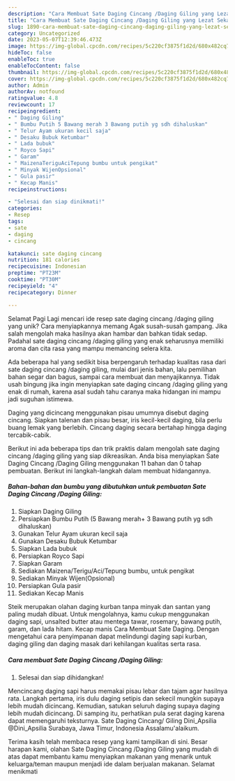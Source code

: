 ```yaml
---
description: "Cara Membuat Sate Daging Cincang /Daging Giling yang Lezat Sekali, Lezat"
title: "Cara Membuat Sate Daging Cincang /Daging Giling yang Lezat Sekali, Lezat"
slug: 1890-cara-membuat-sate-daging-cincang-daging-giling-yang-lezat-sekali-lezat
category: Uncategorized
date: 2023-05-07T12:39:46.473Z
image: https://img-global.cpcdn.com/recipes/5c220cf3875f1d2d/680x482cq70/sate-daging-cincang-daging-giling-foto-resep-utama.jpg
hideToc: false
enableToc: true
enableTocContent: false
thumbnail: https://img-global.cpcdn.com/recipes/5c220cf3875f1d2d/680x482cq70/sate-daging-cincang-daging-giling-foto-resep-utama.jpg
cover: https://img-global.cpcdn.com/recipes/5c220cf3875f1d2d/680x482cq70/sate-daging-cincang-daging-giling-foto-resep-utama.jpg
author: Admin
authorAv: notfound
ratingvalue: 4.8
reviewcount: 17
recipeingredient:
- " Daging Giling"
- " Bumbu Putih 5 Bawang merah 3 Bawang putih yg sdh dihaluskan"
- " Telur Ayam ukuran kecil saja"
- " Desaku Bubuk Ketumbar"
- " Lada bubuk"
- " Royco Sapi"
- " Garam"
- " MaizenaTeriguAciTepung bumbu untuk pengikat"
- " Minyak WijenOpsional"
- " Gula pasir"
- " Kecap Manis"
recipeinstructions:

- "Selesai dan siap dinikmati!"
categories:
- Resep
tags:
- sate
- daging
- cincang

katakunci: sate daging cincang 
nutrition: 181 calories
recipecuisine: Indonesian
preptime: "PT23M"
cooktime: "PT30M"
recipeyield: "4"
recipecategory: Dinner

---
```



Selamat Pagi Lagi mencari ide resep sate daging cincang /daging giling yang unik? Cara menyiapkannya memang Agak susah-susah gampang. Jika salah mengolah maka hasilnya akan hambar dan bahkan tidak sedap. Padahal sate daging cincang /daging giling yang enak seharusnya memiliki aroma dan cita rasa yang mampu memancing selera kita.


Ada beberapa hal yang sedikit bisa berpengaruh terhadap kualitas rasa dari sate daging cincang /daging giling, mulai dari jenis bahan, lalu pemilihan bahan segar dan bagus, sampai cara membuat dan menyajikannya. Tidak usah bingung jika ingin menyiapkan sate daging cincang /daging giling yang enak di rumah, karena asal sudah tahu caranya maka hidangan ini mampu jadi suguhan istimewa.

Daging yang dicincang menggunakan pisau umumnya disebut daging cincang. Siapkan talenan dan pisau besar, iris kecil-kecil daging, bila perlu buang lemak yang berlebih. Cincang daging secara bertahap hingga daging tercabik-cabik.


Berikut ini ada beberapa tips dan trik praktis dalam mengolah sate daging cincang /daging giling yang siap dikreasikan. Anda bisa menyiapkan Sate Daging Cincang /Daging Giling menggunakan 11 bahan dan 0 tahap pembuatan. Berikut ini langkah-langkah dalam membuat hidangannya.

<!--inarticleads1-->

##### Bahan-bahan dan bumbu yang dibutuhkan untuk pembuatan Sate Daging Cincang /Daging Giling:

1. Siapkan  Daging Giling
1. Persiapkan  Bumbu Putih (5 Bawang merah+ 3 Bawang putih yg sdh dihaluskan)
1. Gunakan  Telur Ayam ukuran kecil saja
1. Gunakan  Desaku Bubuk Ketumbar
1. Siapkan  Lada bubuk
1. Persiapkan  Royco Sapi
1. Siapkan  Garam
1. Sediakan  Maizena/Terigu/Aci/Tepung bumbu, untuk pengikat
1. Sediakan  Minyak Wijen(Opsional)
1. Persiapkan  Gula pasir
1. Sediakan  Kecap Manis


Steik merupakan olahan daging kurban tanpa minyak dan santan yang paling mudah dibuat. Untuk mengolahnya, kamu cukup menggunakan daging sapi, unsalted butter atau mentega tawar, rosemary, bawang putih, garam, dan lada hitam. Kecap manis Cara Membuat Sate Daging. Dengan mengetahui cara penyimpanan dapat melindungi daging sapi kurban, daging giling dan daging masak dari kehilangan kualitas serta rasa. 

<!--inarticleads2-->

##### Cara membuat Sate Daging Cincang /Daging Giling:


1. Selesai dan siap dihidangkan!

Mencincang daging sapi harus memakai pisau lebar dan tajam agar hasilnya rata. Langkah pertama, iris dulu daging setipis dan sekecil mungkin supaya lebih mudah dicincang. Kemudian, satukan seluruh daging supaya daging lebih mudah dicincang. Di samping itu, perhatikan pula serat daging karena dapat memengaruhi teksturnya. Sate Daging Cincang/ Giling Dini_Apsilia @Dini_Apsilia Surabaya, Jawa Timur, Indonesia Assalamu&#39;alaikum. 

Terima kasih telah membaca resep yang kami tampilkan di sini. Besar harapan kami, olahan Sate Daging Cincang /Daging Giling yang mudah di atas dapat membantu kamu menyiapkan makanan yang menarik untuk keluarga/teman maupun menjadi ide dalam berjualan makanan. Selamat menikmati
